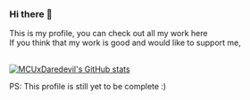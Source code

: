 ### Hi there 👋
This is my profile, you can check out all my work here<br>
If you think that my work is good and would like to support me,<br><br>

[![MCUxDaredevil's GitHub stats](https://github-readme-stats.vercel.app/api?username=MCUxDaredevil&count_private=true&show_icons=true&theme=merko)](https://github.com/anuraghazra/github-readme-stats)

PS: This profile is still yet to be complete :)
